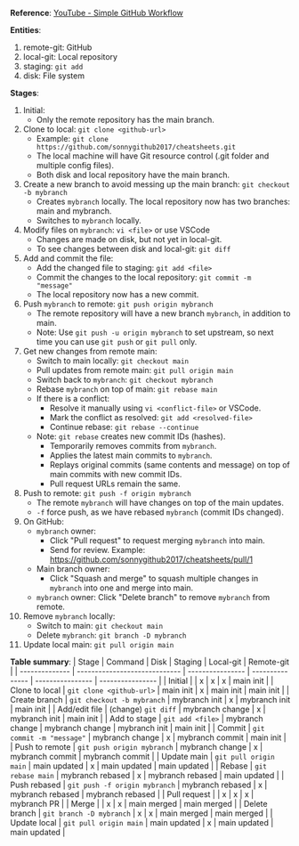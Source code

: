 **Reference**: [YouTube - Simple GitHub Workflow](https://www.youtube.com/watch?v=uj8hjLyEBmU)

**Entities**:
  1. remote-git: GitHub
  2. local-git: Local repository
  3. staging: `git add`
  4. disk: File system

**Stages**:
  1. Initial:
     - Only the remote repository has the main branch.
  2. Clone to local: `git clone <github-url>`
     - Example: `git clone https://github.com/sonnygithub2017/cheatsheets.git`
     - The local machine will have Git resource control (.git folder and multiple config files).
     - Both disk and local repository have the main branch.
  3. Create a new branch to avoid messing up the main branch: `git checkout -b mybranch`
     - Creates `mybranch` locally. The local repository now has two branches: main and mybranch.
     - Switches to `mybranch` locally.
  4. Modify files on `mybranch`: `vi <file>` or use VSCode
     - Changes are made on disk, but not yet in local-git.
     - To see changes between disk and local-git: `git diff`
  5. Add and commit the file:
     - Add the changed file to staging: `git add <file>`
     - Commit the changes to the local repository: `git commit -m "message"`
     - The local repository now has a new commit.
  6. Push `mybranch` to remote: `git push origin mybranch`
     - The remote repository will have a new branch `mybranch`, in addition to main.
     - Note: Use `git push -u origin mybranch` to set upstream, so next time you can use `git push` or `git pull` only.
  7. Get new changes from remote main:
     - Switch to main locally: `git checkout main`
     - Pull updates from remote main: `git pull origin main`
     - Switch back to `mybranch`: `git checkout mybranch`
     - Rebase `mybranch` on top of main: `git rebase main`
     - If there is a conflict:
       - Resolve it manually using `vi <conflict-file>` or VSCode.
       - Mark the conflict as resolved: `git add <resolved-file>`
       - Continue rebase: `git rebase --continue`
     - Note: `git rebase` creates new commit IDs (hashes).
       - Temporarily removes commits from `mybranch`.
       - Applies the latest main commits to `mybranch`.
       - Replays original commits (same contents and message) on top of main commits with new commit IDs.
       - Pull request URLs remain the same.
  8. Push to remote: `git push -f origin mybranch`
     - The remote `mybranch` will have changes on top of the main updates.
     - `-f` force push, as we have rebased `mybranch` (commit IDs changed).
  9. On GitHub:
     - `mybranch` owner:
         - Click "Pull request" to request merging `mybranch` into main.
         - Send for review. Example: https://github.com/sonnygithub2017/cheatsheets/pull/1
     - Main branch owner:
         - Click "Squash and merge" to squash multiple changes in `mybranch` into one and merge into main.
     - `mybranch` owner: Click "Delete branch" to remove `mybranch` from remote.
  10. Remove `mybranch` locally:
      - Switch to main: `git checkout main`
      - Delete `mybranch`: `git branch -D mybranch`
  11. Update local main: `git pull origin main`

**Table summary**:
| Stage          | Command                       | Disk             | Staging         | Local-git        | Remote-git       |
| -------------- | ----------------------------- | ---------------- | --------------- | ---------------- | ---------------- |
| Initial        |                               | x                | x               | x                | main init        |
| Clone to local | `git clone <github-url>`      | main init        | x               | main init        | main init        |
| Create branch  | `git checkout -b mybranch`    | mybranch init    | x               | mybranch init    | main init        |
| Add/edit file  | (change) `git diff`           | mybranch change  | x               | mybranch init    | main init        |
| Add to stage   | `git add <file>`              | mybranch change  | mybranch change | mybranch init    | main init        |
| Commit         | `git commit -m "message"`     | mybranch change  | x               | mybranch commit  | main init        |
| Push to remote | `git push origin mybranch`    | mybranch change  | x               | mybranch commit  | mybranch commit  |
| Update main    | `git pull origin main`        | main updated     | x               | main updated     | main updated     |
| Rebase         | `git rebase main`             | mybranch rebased | x               | mybranch rebased | main updated     |
| Push rebased   | `git push -f origin mybranch` | mybranch rebased | x               | mybranch rebased | mybranch rebased |
| Pull request   |                               | x                | x               | x                | mybranch PR      |
| Merge          |                               | x                | x               | main merged      | main merged      |
| Delete branch  | `git branch -D mybranch`      | x                | x               | main merged      | main merged      |
| Update local   | `git pull origin main`        | main updated     | x               | main updated     | main updated     |
